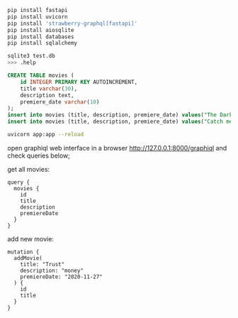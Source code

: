 ```bash
pip install fastapi
pip install uvicorn
pip install 'strawberry-graphql[fastapi]'
pip install aiosqlite
pip install databases
pip install sqlalchemy
```

```bash
sqlite3 test.db
>>> .help
```

```sql
CREATE TABLE movies (
    id INTEGER PRIMARY KEY AUTOINCREMENT,
    title varchar(30),
    description text,
    premiere_date varchar(10)
);
insert into movies (title, description, premiere_date) values("The Dark", "german, suspense, series", "2018-01-02");
insert into movies (title, description, premiere_date) values("Catch me if you can", "usa, thriller", "2015-11-24");
```

```bash
uvicorn app:app --reload
```
open graphiql web interface in a browser http://127.0.0.1:8000/graphiql
and check queries below;

get all movies:
```
query {
  movies {
    id
    title
    description
    premiereDate
  }
}
```

add new movie:
```
mutation {
  addMovie(
    title: "Trust"
    description: "money"
    premiereDate: "2020-11-27"
  ) {
    id
    title
  }
}
```